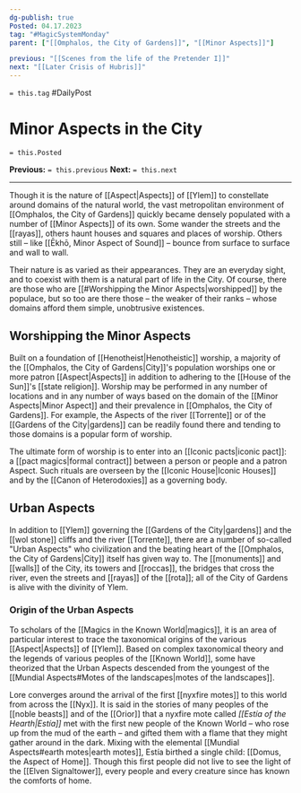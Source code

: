 ```yaml
---
dg-publish: true
Posted: 04.17.2023
tag: "#MagicSystemMonday"
parent: ["[[Omphalos, the City of Gardens]]", "[[Minor Aspects]]"]

previous: "[[Scenes from the life of the Pretender I]]"
next: "[[Later Crisis of Hubris]]"
---
```

`= this.tag` #DailyPost 
# Minor Aspects in the City
`= this.Posted`

**Previous:** `= this.previous`
**Next:** `= this.next`

---

Though it is the nature of [[Aspect|Aspects]] of [[Ylem]] to constellate around domains of the natural world, the vast metropolitan environment of [[Omphalos, the City of Gardens]] quickly became densely populated with a number of [[Minor Aspects]] of its own. Some wander the streets and the [[rayas]], others haunt houses and squares and places of worship. Others still – like [[Ēkhō, Minor Aspect of Sound]] – bounce from surface to surface and wall to wall.

Their nature is as varied as their appearances. They are an everyday sight, and to coexist with them is a natural part of life in the City. Of course, there are those who are [[#Worshipping the Minor Aspects|worshipped]] by the populace, but so too are there those – the weaker of their ranks – whose domains afford them simple, unobtrusive existences.

## Worshipping the Minor Aspects

Built on a foundation of [[Henotheist|Henotheistic]] worship, a majority of the [[Omphalos, the City of Gardens|City]]'s population worships one or more patron [[Aspect|Aspects]] in addition to adhering to the [[House of the Sun]]'s [[state religion]]. Worship may be performed in any number of locations and in any number of ways based on the domain of the [[Minor Aspects|Minor Aspect]] and their prevalence in [[Omphalos, the City of Gardens]]. For example, the Aspects of the river [[Torrente]] or of the [[Gardens of the City|gardens]] can be readily found there and tending to those domains is a popular form of worship.

The ultimate form of worship is to enter into an [[Iconic pacts|iconic pact]]: a [[pact magics|formal contract]] between a person or people and a patron Aspect. Such rituals are overseen by the [[Iconic House|Iconic Houses]] and by the [[Canon of Heterodoxies]] as a governing body.

## Urban Aspects

In addition to [[Ylem]] governing the [[Gardens of the City|gardens]] and the [[wol stone]] cliffs and the river [[Torrente]], there are a number of so-called "Urban Aspects" who civilization and the beating heart of the [[Omphalos, the City of Gardens|City]] itself has given way to. The [[monuments]] and [[walls]] of the City, its towers and [[roccas]], the bridges that cross the river, even the streets and [[rayas]] of the [[rota]]; all of the City of Gardens is alive with the divinity of Ylem.

### Origin of the Urban Aspects

To scholars of the [[Magics in the Known World|magics]], it is an area of particular interest to trace the taxonomical origins of the various [[Aspect|Aspects]] of [[Ylem]]. Based on complex taxonomical theory and the legends of various peoples of the [[Known World]], some have theorized that the Urban Aspects descended from the youngest of the [[Mundial Aspects#Motes of the landscapes|motes of the landscapes]].

Lore converges around the arrival of the first [[nyxfire motes]] to this world from across the [[Nyx]]. It is said in the stories of many peoples of the [[noble beasts]] and of the [[Orior]] that a nyxfire mote called *[[Estía of the Hearth|Estía]]* met with the first new people of the Known World – who rose up from the mud of the earth – and gifted them with a flame that they might gather around in the dark. Mixing with the elemental [[Mundial Aspects#earth motes|earth motes]], Estía birthed a single child: [[Domus, the Aspect of Home]]. Though this first people did not live to see the light of the [[Elven Signaltower]], every people and every creature since has known the comforts of home.